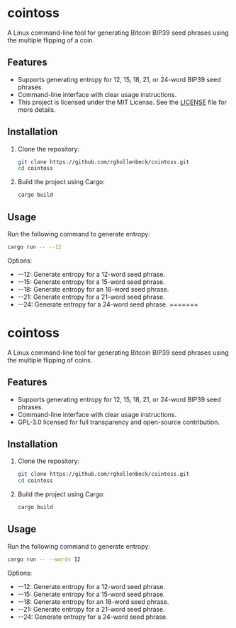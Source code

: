 # cointoss
A Linux command-line tool for generating Bitcoin BIP39 seed phrases using the multiple flipping of a coin.

## Features
- Supports generating entropy for 12, 15, 18, 21, or 24-word BIP39 seed phrases.
- Command-line interface with clear usage instructions.
- This project is licensed under the MIT License. See the [LICENSE](./LICENSE) file for more details.

## Installation
1. Clone the repository:
   ```bash
   git clone https://github.com/rghollenbeck/cointoss.git
   cd cointoss
   ```

2. Build the project using Cargo:
   ```bash
   cargo build
   ```

## Usage
Run the following command to generate entropy:
```bash
cargo run -- --12
```

Options:
- --12: Generate entropy for a 12-word seed phrase.
- --15: Generate entropy for a 15-word seed phrase.
- --18: Generate entropy for an 18-word seed phrase.
- --21: Generate entropy for a 21-word seed phrase.
- --24: Generate entropy for a 24-word seed phrase.
=======
# cointoss
A Linux command-line tool for generating Bitcoin BIP39 seed phrases using the multiple flipping of coins.

## Features
- Supports generating entropy for 12, 15, 18, 21, or 24-word BIP39 seed phrases.
- Command-line interface with clear usage instructions.
- GPL-3.0 licensed for full transparency and open-source contribution.

## Installation
1. Clone the repository:
   ```bash
   git clone https://github.com/rghollenbeck/cointoss.git
   cd cointoss
   ```

2. Build the project using Cargo:
   ```bash
   cargo build
   ```

## Usage
Run the following command to generate entropy:
```bash
cargo run -- --words 12
```

Options:
- --12: Generate entropy for a 12-word seed phrase.
- --15: Generate entropy for a 15-word seed phrase.
- --18: Generate entropy for an 18-word seed phrase.
- --21: Generate entropy for a 21-word seed phrase.
- --24: Generate entropy for a 24-word seed phrase.
